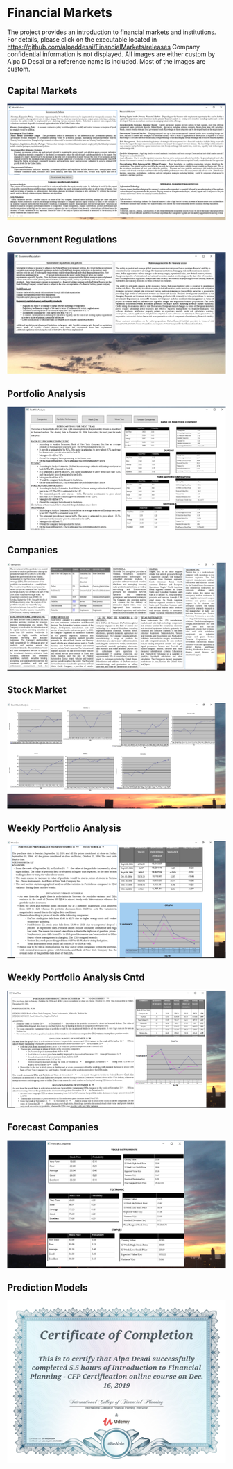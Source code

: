 # Financial Markets

The project provides an introduction to financial markets and institutions. 
For details, please click on the executable located in https://github.com/alpaddesai/FinancialMarkets/releases 
Company confidential information is not displayed. All images are either custom by Alpa D Desai or a reference name is included. Most of the images are custom. 

## Capital Markets
![image](Image.png)

## Government Regulations
![image](GovtReg.png)

## Portfolio Analysis
![image](PortfolioAnalysis.png)

## Companies
![image](Companies.png)

## Stock Market
![image](StockMarketAnalysis.png)

## Weekly Portfolio Analysis
![image](WeekOne.png)

## Weekly Portfolio Analysis Cntd
![image](WeekTwo.png)

## Forecast Companies
![image](ForecastCompanies.png)

## Prediction Models
![image](CFP.jpg)
